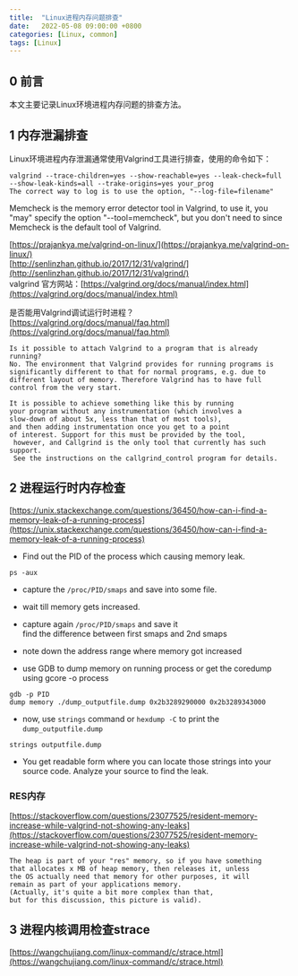 ```yaml
---
title:  "Linux进程内存问题排查"
date:   2022-05-08 09:00:00 +0800
categories: [Linux, common]
tags: [Linux]
---
```


## 0 前言

本文主要记录Linux环境进程内存问题的排查方法。  


## 1 内存泄漏排查

Linux环境进程内存泄漏通常使用Valgrind工具进行排查，使用的命令如下：  
```
valgrind --trace-children=yes --show-reachable=yes --leak-check=full
--show-leak-kinds=all --trake-origins=yes your_prog
The correct way to log is to use the option, "--log-file=filename"
```


Memcheck is the memory error detector tool in Valgrind, to use it, you "may" specify the option "--tool=memcheck", but you don't need to since Memcheck is the default tool of Valgrind.  

[https://prajankya.me/valgrind-on-linux/](https://prajankya.me/valgrind-on-linux/)  
[http://senlinzhan.github.io/2017/12/31/valgrind/](http://senlinzhan.github.io/2017/12/31/valgrind/)  
valgrind 官方网站：[https://valgrind.org/docs/manual/index.html](https://valgrind.org/docs/manual/index.html)  



是否能用Valgrind调试运行时进程？[https://valgrind.org/docs/manual/faq.html](https://valgrind.org/docs/manual/faq.html)  
```
Is it possible to attach Valgrind to a program that is already running?
No. The environment that Valgrind provides for running programs is 
significantly different to that for normal programs, e.g. due to 
different layout of memory. Therefore Valgrind has to have full 
control from the very start.  

It is possible to achieve something like this by running 
your program without any instrumentation (which involves a 
slow-down of about 5x, less than that of most tools), 
and then adding instrumentation once you get to a point 
of interest. Support for this must be provided by the tool, 
 however, and Callgrind is the only tool that currently has such support. 
 See the instructions on the callgrind_control program for details.
```



## 2 进程运行时内存检查

[https://unix.stackexchange.com/questions/36450/how-can-i-find-a-memory-leak-of-a-running-process](https://unix.stackexchange.com/questions/36450/how-can-i-find-a-memory-leak-of-a-running-process)

- Find out the PID of the process which causing memory leak.

```
ps -aux
```

- capture the `/proc/PID/smaps` and save into some file.

- wait till memory gets increased.
- capture again `/proc/PID/smaps` and save it  
find the difference between first smaps and 2nd smaps

- note down the address range where memory got increased

- use GDB to dump memory on running process or get the coredump using gcore -o process
```
gdb -p PID
dump memory ./dump_outputfile.dump 0x2b3289290000 0x2b3289343000
```
- now, use `strings` command or `hexdump -C` to print the `dump_outputfile.dump`
```
strings outputfile.dump
```
- You get readable form where you can locate those strings into your source code. Analyze your source to find the leak.   


### RES内存

[https://stackoverflow.com/questions/23077525/resident-memory-increase-while-valgrind-not-showing-any-leaks](https://stackoverflow.com/questions/23077525/resident-memory-increase-while-valgrind-not-showing-any-leaks)
```
The heap is part of your "res" memory, so if you have something
that allocates x MB of heap memory, then releases it, unless
the OS actually need that memory for other purposes, it will
remain as part of your applications memory. 
(Actually, it's quite a bit more complex than that, 
but for this discussion, this picture is valid).
```


## 3 进程内核调用检查strace

[https://wangchujiang.com/linux-command/c/strace.html](https://wangchujiang.com/linux-command/c/strace.html)

